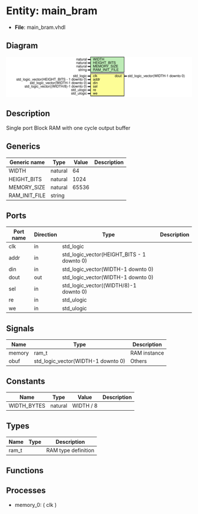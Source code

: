 # Entity: main_bram

- **File**: main_bram.vhdl
## Diagram

![Diagram](main_bram.svg "Diagram")
## Description

 Single port Block RAM with one cycle output buffer
## Generics

| Generic name  | Type    | Value | Description |
| ------------- | ------- | ----- | ----------- |
| WIDTH         | natural | 64    |             |
| HEIGHT_BITS   | natural | 1024  |             |
| MEMORY_SIZE   | natural | 65536 |             |
| RAM_INIT_FILE | string  |       |             |
## Ports

| Port name | Direction | Type                                       | Description |
| --------- | --------- | ------------------------------------------ | ----------- |
| clk       | in        | std_logic                                  |             |
| addr      | in        | std_logic_vector(HEIGHT_BITS - 1 downto 0) |             |
| din       | in        | std_logic_vector(WIDTH-1 downto 0)         |             |
| dout      | out       | std_logic_vector(WIDTH-1 downto 0)         |             |
| sel       | in        | std_logic_vector((WIDTH/8)-1 downto 0)     |             |
| re        | in        | std_ulogic                                 |             |
| we        | in        | std_ulogic                                 |             |
## Signals

| Name   | Type                               | Description    |
| ------ | ---------------------------------- | -------------- |
| memory | ram_t                              |  RAM instance  |
| obuf   | std_logic_vector(WIDTH-1 downto 0) |  Others        |
## Constants

| Name        | Type    | Value      | Description |
| ----------- | ------- | ---------- | ----------- |
| WIDTH_BYTES | natural |  WIDTH / 8 |             |
## Types

| Name  | Type | Description           |
| ----- | ---- | --------------------- |
| ram_t |      |  RAM type definition  |
## Functions
## Processes
- memory_0: ( clk )
